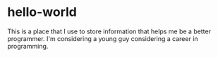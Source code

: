 # hello-world
This is a place that I use to store information that helps me be a better programmer. I'm considering a young guy considering a career in programming.
